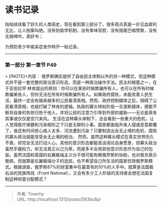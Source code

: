 # 读书记录


陆陆续续看了好久的人类简史，现在看到第三部分了。很多观点真是一针见血犀利无比，让人拍案叫绝。没有防偷学机制，没有爹味官腔，没有摇尾巴唱赞歌，没有无病呻吟，真好书；

为预防青少年痴呆症发作特开一帖记录。



------



### 第一部分 第一章节 P49
&gt; [!NOTE]&#43;内容：
俄罗斯确实提供了自由民主体制以外的另一种模式，但这种模式并不是一套完整的政治意识形态，而是一种政治操作手法。民主的根基之一，在于亚伯拉罕·林肯提出的原则：你可以在某些时候欺骗所有人，也可以在所有时候欺骗某些人，但你无法在所有时候欺骗所有人。如果政府腐败，未能改善人民生活，最终一定会有越来越多的公民看清真相。然而，政府控制媒体之后，阻碍了公民看清真相，也就打破了林肯的逻辑。执政的寡头特权阶级一旦垄断媒体，便能不断将自身的失败归咎于他人，并将公民的注意力引导到外部的威胁——无论是真有其事或仅仅是空穴来风。
生活在这种寡头体制下，总会看到一些重大的危机，让人觉得医疗保健和污染相形之下只是无聊的小事。国家都面临外来入侵或恶意颠覆了，谁还有时间担心病人太多、河流遭到污染？只要制造出永无止境的危机，腐败的寡头政治就能享受永无止境的统治。 
然而，虽然这种寡头模式在真实世界历久不衰，却完全无法打动人心。其他的意识形态都能高谈阔论自身愿景，但寡头政治虽然手握权力，却无法真正以己为荣，而是多半会用其他意识形态作为自己的包装。虽然法国和英国的右翼极端主义分子很可能有赖俄罗斯的协助，也对普京表示敬佩，但就算是右翼极端分子的选民，也不希望自己所生活的国家仿效俄罗斯模式。根据调查，俄罗斯87%的财富集中在最富有的10%的人手中。就算是法国极右派的民族阵线（Front National），又会有多少工人阶级的支持者会想在法国复制这种财富分配模式？




---

> 作者: Toserhy  
> URL: http://localhost:1313/posts/583bc6p/  

